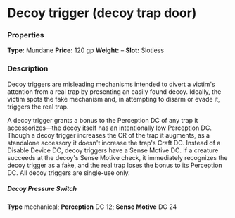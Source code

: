 ﻿---
Title: "Decoy trigger (decoy trap door)"
Type: "Mundane"
Price: "120 gp"
Weight: "–"
Slot: "Slotless"
Description: |
  "Decoy triggers are misleading mechanisms intended to divert a victim's attention from a real trap by presenting an easily found decoy. Ideally, the victim spots the fake mechanism and, in attempting to disarm or evade it, triggers the real trap.
  A decoy trigger grants a bonus to the Perception DC of any trap it accessorizes—the decoy itself has an intentionally low Perception DC. Though a decoy trigger increases the CR of the trap it augments, as a standalone accessory it doesn't increase the trap's Craft DC. Instead of a Disable Device DC, decoy triggers have a Sense Motive DC. If a creature succeeds at the decoy's Sense Motive check, it immediately recognizes the decoy trigger as a fake, and the real trap loses the bonus to its Perception DC. All decoy triggers are single-use only.
  ### Decoy Pressure Switch
  **Type** mechanical; **Perception** DC 12; **Sense Motive** DC 24"
Sources: "['Kobolds of Golarion']"
---

# Decoy trigger (decoy trap door)

### Properties

**Type:** Mundane **Price:** 120 gp **Weight:** – **Slot:** Slotless

### Description

Decoy triggers are misleading mechanisms intended to divert a victim's attention from a real trap by presenting an easily found decoy. Ideally, the victim spots the fake mechanism and, in attempting to disarm or evade it, triggers the real trap.

A decoy trigger grants a bonus to the Perception DC of any trap it accessorizes—the decoy itself has an intentionally low Perception DC. Though a decoy trigger increases the CR of the trap it augments, as a standalone accessory it doesn't increase the trap's Craft DC. Instead of a Disable Device DC, decoy triggers have a Sense Motive DC. If a creature succeeds at the decoy's Sense Motive check, it immediately recognizes the decoy trigger as a fake, and the real trap loses the bonus to its Perception DC. All decoy triggers are single-use only.

##### Decoy Pressure Switch

**Type** mechanical; **Perception** DC 12; **Sense Motive** DC 24

